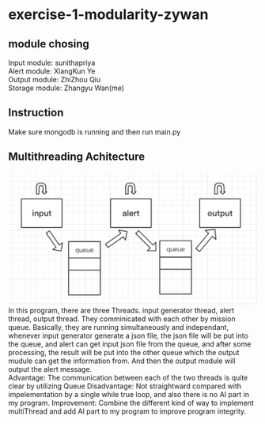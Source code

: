 # exercise-1-modularity-zywan
## module chosing
Input module: sunithapriya     
Alert module: XiangKun Ye      
Output module: ZhiZhou Qiu      
Storage module: Zhangyu Wan(me)     
## Instruction     
Make sure mongodb is running and then run main.py
## Multithreading Achitecture
![Screenshot](workflow.jpg)
In this program, there are three Threads. input generator thread, alert thread, output thread. They comminicated with each other by mission queue.
Basically, they are running simultaneously and independant, whenever input generator generate a json file, the json file will be put into the queue, and alert can get input json file from the queue, and after some processing, the result will be put into the other queue which the output mudule can get the information from. And then the output module will output the alert message.     
Advantage: The communication between each of the two threads is quite clear by utilizing Queue
Disadvantage: Not straightward compared with impelementation by a single while true loop, and also there is no AI part in my program.
Improvement: Combine the different kind of way to implement multiThread and add AI part to my program to improve program integrity.

